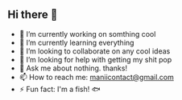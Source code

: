 ## Hi there 👋
- 🔭 I’m currently working on somthing cool
- 🌱 I’m currently learning everything
- 👯 I’m looking to collaborate on any cool ideas
- 🤔 I’m looking for help with getting my shit pop
- 💬 Ask me about nothing. thanks!
- 📫 How to reach me: maniicontact@gmail.com
- ⚡ Fun fact: I'm a fish! 🐟

